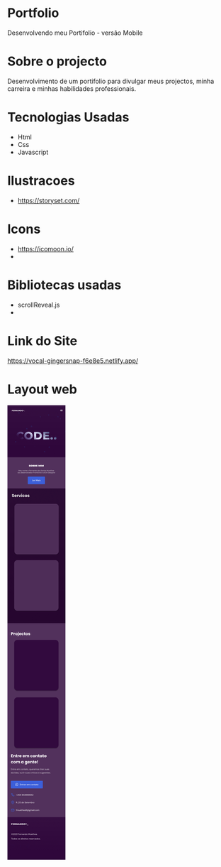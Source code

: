 # Portfolio
 Desenvolvendo meu Portifolio - versão Mobile 


# Sobre o projecto
Desenvolvimento de um portifolio para divulgar meus projectos, minha carreira e minhas habilidades professionais. 

# Tecnologias Usadas
- Html
- Css
- Javascript
# Ilustracoes
- https://storyset.com/
# Icons
- https://icomoon.io/
- 
# Bibliotecas usadas
- scrollReveal.js
- 
# Link do Site 
https://vocal-gingersnap-f6e8e5.netlify.app/

# Layout web
![Web 1](https://github.com/Muethea/Portfolio/blob/main/Assets/Mobile%20Layout.png)

